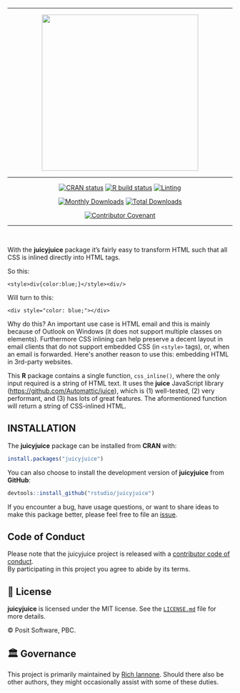 <div align="center">

<hr style="color:transparent" />
<a href='https://rstudio.github.io/juicyjuice/'><img src="man/figures/logo.png" width="350px"/></a>
<hr style="color:transparent"/>
<!-- badges: start -->
<a href="https://cran.r-project.org/package=juicyjuice"><img src="https://www.r-pkg.org/badges/version/juicyjuice" alt="CRAN status" /></a>
<a href="https://github.com/rstudio/juicyjuice/actions"><img src="https://github.com/rstudio/juicyjuice/workflows/R-CMD-check/badge.svg" alt="R build status" /></a>
<a href="https://github.com/rstudio/juicyjuice/actions"><img src="https://github.com/rstudio/juicyjuice/workflows/lint/badge.svg" alt="Linting" /></a>

<a href="https://CRAN.R-project.org/package=juicyjuice"><img src="https://cranlogs.r-pkg.org/badges/juicyjuice" alt="Monthly Downloads"></a>
<a href="https://CRAN.R-project.org/package=juicyjuice"><img src="https://cranlogs.r-pkg.org/badges/grand-total/juicyjuice" alt="Total Downloads"></a>

<a href="https://www.contributor-covenant.org/version/2/1/code_of_conduct.html"><img src="https://img.shields.io/badge/Contributor%20Covenant-v2.1%20adopted-ff69b4.svg" alt="Contributor Covenant" /></a>
<!-- badges: end -->
<hr style="color:transparent" />
<br />
</div>

With the **juicyjuice** package it’s fairly easy to transform HTML such that all CSS is inlined directly into HTML tags.

So this:

`<style>div{color:blue;}</style><div/>`

Will turn to this:

`<div style="color: blue;"></div>`

Why do this? An important use case is HTML email and this is mainly because of Outlook on Windows (it does not support multiple classes on elements). Furthermore CSS inlining can help preserve a decent layout in email clients that do not support embedded CSS (in `<style>` tags), or, when an email is forwarded. Here's another reason to use this: embedding HTML in 3rd-party websites. 

This **R** package contains a single function, `css_inline()`, where the only input required is a string of HTML text. It uses the **juice** JavaScript library (https://github.com/Automattic/juice), which is (1) well-tested, (2) very performant, and (3) has lots of great features. The aformentioned function will return a string of CSS-inlined HTML.

## INSTALLATION

The **juicyjuice** package can be installed from **CRAN** with:

``` r
install.packages("juicyjuice")
```

You can also choose to install the development version of **juicyjuice** from
**GitHub**:

``` r
devtools::install_github("rstudio/juicyjuice")
```

If you encounter a bug, have usage questions, or want to share ideas to
make this package better, please feel free to file an
[issue](https://github.com/rstudio/juicyjuice/issues).

## Code of Conduct

Please note that the juicyjuice project is released with a [contributor code of conduct](https://www.contributor-covenant.org/version/2/1/code_of_conduct.html).<br>By participating in this project you agree to abide by its terms.

## 📄 License

**juicyjuice** is licensed under the MIT license. See the [`LICENSE.md`](LICENSE.md) file for more details.

© Posit Software, PBC.

## 🏛️ Governance

This project is primarily maintained by [Rich Iannone](https://twitter.com/riannone). Should there also be other authors, they might occasionally assist with some of these duties.
